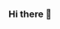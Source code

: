 ### Hi there 👋

<!--
**Alifaiyazhack/Alifaiyazhack** is a ✨ _special_ ✨ repository because its `README.md` (this file) appears on your GitHub profile.

Here are some ideas to get you started:

- 🔭 I’m currently working on software
- 🌱 I’m currently learning about hacking.
- 👯 I’m looking to collaborate on hacking
- 🤔 I’m looking for help with knowledge person
- 💬 Ask me about hacking
- 📫 How to reach me: ...
- 😄 Pronouns: ...
- ⚡ Fun fact: ...
-->
